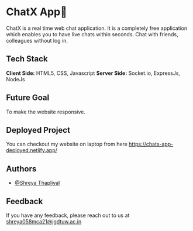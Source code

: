 # ChatX App🚀

ChatX is a real time web chat application. It is a completely free application which enables you to have live chats within seconds.
Chat with friends, colleagues without log in.

## Tech Stack

**Client Side:** HTML5, CSS, Javascript
**Server Side:** Socket.io, ExpressJs, NodeJs

## Future Goal

To make the website responsive. 

## Deployed Project

 You can checkout my website on laptop from here https://chatx-app-deployed.netlify.app/

## Authors

- [@Shreya Thapliyal](https://www.github.com/ShreyaThapliyal)



## Feedback

If you have any feedback, please reach out to us at shreya058mca21@igdtuw.ac.in
